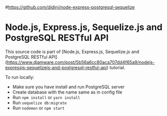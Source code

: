 #https://github.com/didinj/node-express-postgresql-sequelize

# Node.js, Express.js, Sequelize.js and PostgreSQL RESTful API

This source code is part of [Node.js, Express.js, Sequelize.js and PostgreSQL RESTful API]
(https://www.djamware.com/post/5b56a6cc80aca707dd4f65a9/nodejs-expressjs-sequelizejs-and-postgresql-restful-api) tutorial.

To run locally:

* Make sure you have install and run PostgreSQL server
* Create database with the name same as in config file
* Run `npm install` or `yarn install`
* Run `sequelize db:migrate`
* Run `nodemon` or `npm start`
